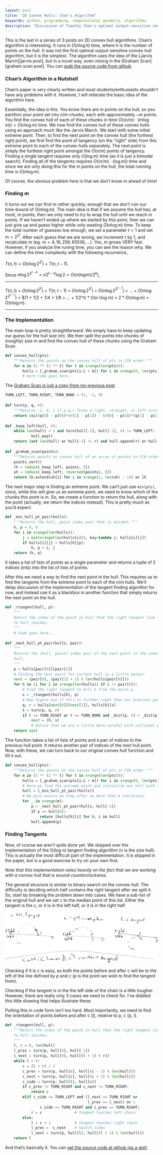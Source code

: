 ```yaml
---
layout: post
title: "2D Convex Hulls: Chan's Algorithm"
keywords: python, programming, computational geometry, algorithms
description: "Discussion of Timothy Chan's optimal output-sensitive convex hull algorithm."
---
```

This is the last in a series of 3 posts on 2D convex hull algorithms. Chan’s
algorithm is interesting. It runs in $O(n \log h)$ time, where h is the number
of points on the hull. It was not the first optimal output-sensitive convex
hull algorithm, but it is the simplest. The algorithm uses the idea of the
[Jarvis March][jarvis post], but in a novel way, even mixing in the [Graham
Scan][graham scan post]. You can [grab the source code from github][chan code].

### Chan’s Algorithm in a Nutshell

Chan’s paper is very clearly written and most students/enthusiasts shouldn’t
have any problems with it. However, I will reiterate the basic idea of the
algorithm here.

Essentially, the idea is this. You know there are $m$ points on the hull, so
you partition your point set into $n/m$ chunks, each with approximately
~$m$ points. You find the convex hull of each of these chunks in time
$O((n/m) \cdot (m \log m)) = O(n \log m)$ time. We now find the convex hull
of these convex hulls using an approach much like the Jarvis March. We start
with some initial extreme point. Then, to find the next point on the convex
hull (the furthest right point), we first find the point of tangency (on the
“right” side) from this extreme point to each of the convex hulls separately.
The next point is simply the furthest right point amongst the $O(n/m)$ points
of tangency. Finding a single tangent requires only $O(\log m)$ time (as it
is just a bimodal search). Finding all of the tangents requires $O((n/m) \cdot
(\log m))$ time and since we are only doing this for the m points on the hull,
the total running time is $O(n \log m)$.

Of course, the obvious problem here is that we don’t know $m$ ahead of time!

### Finding $m$

It turns out we can find m rather quickly; enough that we don’t ruin our
time-bound of $O(n \log m)$. The main idea is that if we assume the hull has,
at most, $m$ points, then we only need to try to wrap the hull until we reach
$m$ points. If we haven’t ended up where we started by this point, then we
can just give up and guess higher while only wasting $O(n \log m)$ time. To
keep the total number of guesses low enough, we set a parameter $t = 1$ and
set $m = 2^{2^t}$. After each guess that we are wrong, we increment $t$ by
1, and recalculate $m$ (eg. $m = 4, 16, 256, 65536, ...$). Yes, $m$ grows
VERY fast. However, if you analyze the runing time, you can see the reason why.
We can define the time complexity with the following recurrence,

$T(n,t) = O(n \log 2^{2^t}) + T(n, t-1)$.

Since $n \log 2^{2^{t-k}} = n 2^{t-k} \log 2 = O(n (log m) / 2^k)$,

-------- --- -------------------------------------------------------------------------
$T(n,t)$ $=$ $O(n \log 2^{2^t}) + T(n, t-1)$
         $=$ $O(n \log 2^{2^t}) + O(n \log 2^{2^{t-1}}) + ... + O(n \log 2^{2^{t-t}})$
         $=$ $(1 + 1/2 + 1/4 + 1/8 + ... + 1/2^t) * O(n \log m)
         $<$ $2 * O(n \log m)$
         $=$ $O(n \log m)$.
-------- --- -------------------------------------------------------------------------

### The Implementation

The main loop is pretty straightforward. We simply have to keep updating our
guess for the hull size ($m$). We then split the points into chunks of
(roughly) size $m$ and find the convex hull of these chunks using the Graham
Scan.

```python
def convex_hull(pts):
    """Returns the points on the convex hull of pts in CCW order."""
    for m in (2 ** (2 ** t) for t in xrange(len(pts))):
        hulls = [_graham_scan(pts[i:i + m]) for i in xrange(0, len(pts), m)]
        # more code goes here...
```

The <a href="../posts/2010-03-01-2d-hulls-graham.markdown">Graham Scan is just a copy from my previous post</a>.

```python
TURN_LEFT, TURN_RIGHT, TURN_NONE = (1, -1, 0)

def turn(p, q, r):
    """Returns -1, 0, 1 if p,q,r forms a right, straight, or left turn."""
    return cmp((q[0] - p[0])*(r[1] - p[1]) - (r[0] - p[0])*(q[1] - p[1]), 0)

def _keep_left(hull, r):
    while len(hull) > 1 and turn(hull[-2], hull[-1], r) != TURN_LEFT:
            hull.pop()
    return (not len(hull) or hull[-1] != r) and hull.append(r) or hull

def _graham_scan(points):
    """Returns points on convex hull of an array of points in CCW order."""
    points.sort()
    lh = reduce(_keep_left, points, [])
    uh = reduce(_keep_left, reversed(points), [])
    return lh.extend(uh[i] for i in xrange(1, len(uh) - 1)) or lh
```

The next major step is finding an extreme point. We can’t just use `min(pts)`,
since, while this will give us an extreme point, we need to know which of the
chunks this point is in. So, we create a function to return the hull, along
with the point (actually, we return the indices instead). This is pretty much
as you’d expect.

```python
def _min_hull_pt_pair(hulls):
    """Returns the hull, point index pair that is minimal."""
    h, p = 0, 0
    for i in xrange(len(hulls)):
        j = min(xrange(len(hulls[i])), key=lambda j: hulls[i][j])
        if hulls[i][j] < hulls[h][p]:
            h, p = i, j
    return (h, p)
```

It takes a list of lists of points as a single parameter and returns a tuple of
2 indices (ints) into the list of lists of points.

After this we need a way to find the next point in the hull. This requires us
to find the tangents from the extreme point to each of the $n/m$ hulls. We’ll
delay discussion of the implementation of the tangent finding algorithm for
now, and instead use it as a blackbox in another function that simply returns
the next point on the hull.

```python
def _rtangent(hull, p):
    """
    Return the index of the point in hull that the right tangent line from p
    to hull touches.
    """
    # Code goes here...

def _next_hull_pt_pair(hulls, pair):
    """
    Returns the (hull, point) index pair of the next point in the convex
    hull.
    """
    p = hulls[pair[0]][pair[1]]
    # Finding the next point for current hull is a little easier.
    next = (pair[0], (pair[1] + 1) % len(hulls[pair[0]]))
    for h in (i for i in xrange(len(hulls)) if i != pair[0]):
        # Find the right tangent to hull h from the point p.
        s = _rtangent(hulls[h], p)
        # Now figure out if this is further right then our previous guess (next).
        q, r = hulls[next[0]][next[1]], hulls[h][s]
        t = turn(p, q, r)
        if t == TURN_RIGHT or t == TURN_NONE and _dist(p, r) > _dist(p, q):
            next = (h, s)
            # Notice that we are a little more careful with collinear points.
    return next
```

This function takes a list of lists of points and a pair of indices to the
previous hull point. It returns another pair of indices of the next hull point.
Now, with these, we can turn back to our original convex hull function and fill
it out.

```python
def convex_hull(pts):
    """Returns the points on the convex hull of pts in CCW order."""
    for m in (2 ** (2 ** t) for t in xrange(len(pts))):
        hulls = [_graham_scan(pts[i:i + m]) for i in xrange(0, len(pts), m)]
        # Here we find the extreme point and initialize our hull with it.
        hull = [_min_hull_pt_pair(hulls)]
        # We must ensure we stop after no more than m iterations.
        for _ in xrange(m):
            p = _next_hull_pt_pair(hulls, hull[-1])
            if p == hull[0]:
                return [hulls[h][i] for h, i in hull]
            hull.append(p)
```

### Finding Tangents

Now, of course we aren’t quite done yet. We skipped over the implementation of
the O(log n) tangent finding algorithm (n is the size hull). This is actually
the most difficult part of the implementation. It is skipped in the paper, but
is a good exercise to try on your own first.

*Note that this implementation relies heavily on the fact that we are working
with a convex hull that is wound counterclockwise.*

The general structure is similar to binary search on the convex hull. The
difficulty is deciding which half contains the right tangent after we split it.
So, start by breaking the problem down into cases. We have a sub-list of the
original hull and we set c to the median point of this list. Either the tangent
is the c, or it is in the left half, or it is in the right half.

![The 3 cases where the tangent is on the left chain.](/img/posts/cases.png)

Checking if it is c is easy, as both the points before and after c will be to
the left of the line defined by $p$ and $c$ ($p$ is the point we wish to
find the tangent from).

Checking if the tangent is in the the left side of the chain is a little
tougher. However, there are really only 3 cases we need to check for. I’ve
diddled this little drawing that helps illustrate these.

Putting this in code form isn’t too hard. Most importantly, we need to find the
orientation of points before and after c (l), relative to p, c (p, l).

```python
def _rtangent(hull, p):
    """Return the index of the point in hull that the right tangent line from p
    to hull touches.
    """
    l, r = 0, len(hull)
    l_prev = turn(p, hull[0], hull[-1])
    l_next = turn(p, hull[0], hull[(l + 1) % r])
    while l < r:
        c = (l + r) / 2
        c_prev = turn(p, hull[c], hull[(c - 1) % len(hull)])
        c_next = turn(p, hull[c], hull[(c + 1) % len(hull)])
        c_side = turn(p, hull[l], hull[c])
        if c_prev != TURN_RIGHT and c_next != TURN_RIGHT:
            return c
        elif c_side == TURN_LEFT and (l_next == TURN_RIGHT or
                                      l_prev == l_next) or \
                c_side == TURN_RIGHT and c_prev == TURN_RIGHT:
            r = c               # Tangent touches left chain
        else:
            l = c + 1           # Tangent touches right chain
            l_prev = -c_next    # Switch sides
            l_next = turn(p, hull[l], hull[(l + 1) % len(hull)])
    return l
```

And that’s basically it. You can [get the source code at github (as a gist)][chan code].


[jarvis]: http://en.wikipedia.org/wiki/Jarvis_march "Jarvis March (Gift Wrapping)"
[jarivs code]: http://gist.github.com/252222 "Source code for the Jarvis March"
[graham scan]: http://en.wikipedia.org/wiki/Graham_scan "Graham (Andrews) Scan"
[graham scan code]: http://gist.github.com/242402 "Source code for the Graham Scan"
[chan]: http://www.cs.uwaterloo.ca/~tmchan/conv23d.ps.gz "Chan's Algorithm (original paper)"
[chan code]: http://gist.github.com/252229 "Source code for Chan's algorithm"
